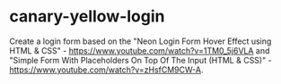 # canary-yellow-login
Create a login form based on the "Neon Login Form Hover Effect using HTML &amp; CSS" - https://www.youtube.com/watch?v=1TM0_5j6VLA and "Simple Form With Placeholders On Top Of The Input (HTML &amp; CSS)" - https://www.youtube.com/watch?v=zHsfCM9CW-A.
